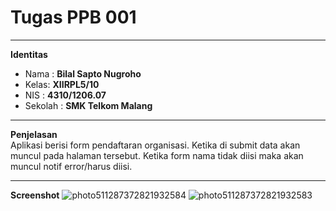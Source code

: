 # **Tugas PPB 001**
***
**Identitas**
* Nama : **Bilal Sapto Nugroho**
* Kelas: **XIIRPL5/10**
* NIS  : **4310/1206.07**
* Sekolah : **SMK Telkom Malang**

***
**Penjelasan**  
Aplikasi berisi form pendaftaran organisasi.
Ketika di submit data akan muncul pada halaman tersebut.
Ketika form nama tidak diisi maka akan muncul notif error/harus diisi.
***
**Screenshot**
![photo511287372821932584](https://cloud.githubusercontent.com/assets/22608303/19411794/31c92dde-9332-11e6-92b6-ce009cbf2d34.jpg)
![photo511287372821932583](https://cloud.githubusercontent.com/assets/22608303/19411795/31d7a468-9332-11e6-8732-b82509ca0708.jpg)

